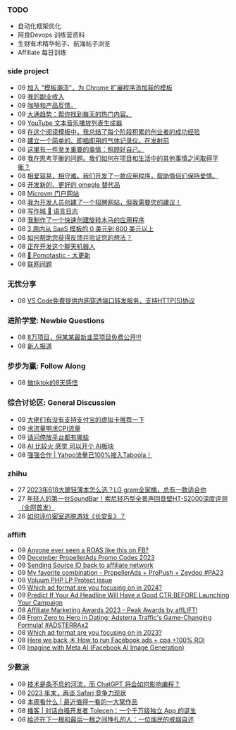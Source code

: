 ### TODO
-  自动化框架优化
-  阿良Devops 训练营资料
-  生财有术精华帖子、航海帖子浏览
-  Affiliate 每日训练

### side project
<!-- sideproject:START -->
-  09 [加入 &quot;模板潮流&quot;，为 Chrome 扩展程序添加我的模板](https://www.reddit.com/r/SideProject/comments/18e5sx9/joining_the_boilerplate_trend_and_adding_mine_for/)
-  09 [我的副业收入](https://old.reddit.com/r/SideProject/comments/18e5q78/my_side_project_revenue/)
-  09 [咖啡和产品反馈。](https://www.instagram.com/p/C0fd9uSpLSJ/?igshid=MzRlODBiNWFlZA%3D%3D)
-  09 [大通趋势：帮你找到每天的热门内容。](https://www.reddit.com/r/SideProject/comments/18e359l/chase_trends_help_you_find_the_trending_content/)
-  09 [YouTube 文本音乐播放列表生成器](https://playlists.at/youtube/generate/)
-  08 [在这个阅读模板中，我总结了每个阶段积累的创业者的成功经验](https://old.reddit.com/r/SideProject/comments/18dx1i8/ive_summarized_the_successful_experiences_of/)
-  08 [建立一个简单的、即插即用的气体记录仪。在发射前](https://www.reddit.com/r/SideProject/comments/18dvyib/building_a_simple_pointandshoot_gas_log_in/)
-  08 [这里有一件至关重要的事情：照顾好自己。](https://www.reddit.com/r/SideProject/comments/18dvnj3/heres_something_crucial_taking_care_of_yourself/)
-  08 [我在思考平衡的问题。我们如何在项目和生活中的其他事情之间取得平衡？](https://www.reddit.com/r/SideProject/comments/18dv1oh/im_thinking_about_balance_how_do_we_juggle_our/)
-  08 [相爱容易，相守难。我们开发了一款应用程序，帮助情侣们保持爱情。](https://www.reddit.com/r/SideProject/comments/18dt27a/it_is_easy_to_fall_in_love_staying_in_love_is_the/)
-  08 [开发新的、更好的 omegle 替代品](https://www.reddit.com/r/SideProject/comments/18dsyag/working_on_a_new_and_better_omegle_alternative/)
-  08 [Microvm 门户网站](https://www.reddit.com/r/SideProject/comments/18dqbng/the_portainer_of_microvm/)
-  08 [我为开发人员创建了一个招聘网站，但我需要您的建议！](https://www.reddit.com/r/SideProject/comments/18doi4b/i_created_a_job_board_for_developers_but_i_need/)
-  08 [写作城 🌟 语言日志](https://www.reddit.com/r/SideProject/comments/18dnux8/write_town_language_journal/)
-  08 [我制作了一个快速创建旋转木马的应用程序](https://supercarousels.com/)
-  08 [3 周内从 SaaS 模板的 0 美元到 800 美元以上](https://www.reddit.com/r/SideProject/comments/18dnoza/0_to_800_in_3_weeks_from_a_saas_boilerplate/)
-  08 [如何帮助您获得反馈并验证您的想法？](https://www.reddit.com/r/SideProject/comments/18dmseb/how_can_i_help_you_get_feedback_and_validate_your/)
-  08 [正在开发这个聊天机器人](https://www.reddit.com/r/SideProject/comments/18dmo57/working_on_this_chatbot/)
-  08 [🍅 Pomotastic - 大更新](https://www.reddit.com/r/SideProject/comments/18dlwrp/pomotastic_big_update/)
-  08 [联网问题](https://www.reddit.com/r/SideProject/comments/18dlok1/networking_issues/)<!-- sideproject:END -->


### 无忧分享
<!-- ruyo:START -->
-  08 [VS Code免费提供内网穿透端口转发服务，支持HTTP&lpar;S&rpar;协议](https://51.ruyo.net/18562.html)<!-- ruyo:END -->

### 进阶学堂: Newbie Questions
<!-- advertcn1:START -->
-  08 [8万项目，倪某某最新韭菜项目免费公开!!!](https://www.advertcn.com/thread-113241-1-1.html)
-  08 [新人报道](https://www.advertcn.com/thread-113229-1-1.html)<!-- advertcn1:END -->

### 步步为赢: Follow Along
<!-- advertcn2:START -->
-  08 [做tiktok的8天感悟](https://www.advertcn.com/thread-113232-1-1.html)<!-- advertcn2:END -->

### 综合讨论区: General Discussion
<!-- advertcn3:START -->
-  09 [大佬们有没有支持支付宝的虚拟卡推荐一下](https://www.advertcn.com/thread-113247-1-1.html)
-  09 [求流量啊求CPI流量](https://www.advertcn.com/thread-113245-1-1.html)
-  09 [请问停放平台都有哪些](https://www.advertcn.com/thread-113244-1-1.html)
-  08 [AI 比较火 感觉 可以开个 AI板块](https://www.advertcn.com/thread-113237-1-1.html)
-  08 [强强合作 | Yahoo流量已100%接入Taboola！](https://www.advertcn.com/thread-113234-1-1.html)<!-- advertcn3:END -->


### zhihu
<!-- zhihu:START -->
-  27 [2023年618大屏轻薄本怎么选？LG gram全家桶，总有一款适合你](http://zhuanlan.zhihu.com/p/632641888?utm_campaign=rss&utm_medium=rss&utm_source=rss&utm_content=title)
-  27 [年轻人的第一台SoundBar！索尼轻巧型全景声回音壁HT-S2000深度评测（全网首发）](http://zhuanlan.zhihu.com/p/630990296?utm_campaign=rss&utm_medium=rss&utm_source=rss&utm_content=title)
-  26 [如何评价密室逃脱游戏《长安乱》？](http://www.zhihu.com/question/563950552/answer/3045961312?utm_campaign=rss&utm_medium=rss&utm_source=rss&utm_content=title)<!-- zhihu:END -->

### afflift
<!-- afflift:START -->
-  09 [Anyone ever seen a ROAS like this on FB?](https://afflift.com/f/threads/anyone-ever-seen-a-roas-like-this-on-fb.12224/)
-  09 [December PropellerAds Promo Codes 2023](https://afflift.com/f/threads/december-propellerads-promo-codes-2023.12195/)
-  09 [Sending Source ID back to affiliate network](https://afflift.com/f/threads/sending-source-id-back-to-affiliate-network.12225/)
-  09 [My favorite combination - PropellerAds + ProPush + Zeydoo #PA23](https://afflift.com/f/threads/my-favorite-combination-propellerads-propush-zeydoo-pa23.11586/)
-  09 [Voluum PHP LP Protect issue](https://afflift.com/f/threads/voluum-php-lp-protect-issue.12223/)
-  09 [Which ad format are you focusing on in 2024?](https://afflift.com/f/threads/which-ad-format-are-you-focusing-on-in-2024.12222/)
-  09 [Predict If Your Ad Headline Will Have a Good CTR BEFORE Launching Your Campaign](https://afflift.com/f/threads/predict-if-your-ad-headline-will-have-a-good-ctr-before-launching-your-campaign.12193/)
-  08 [Affiliate Marketing Awards 2023 - Peak Awards by affLIFT!](https://afflift.com/f/threads/affiliate-marketing-awards-2023-peak-awards-by-afflift.12031/)
-  08 [From Zero to Hero in Dating: Adsterra Traffic&#39;s Game-Changing Formula! #ADSTERRAx2](https://afflift.com/f/threads/from-zero-to-hero-in-dating-adsterra-traffics-game-changing-formula-adsterrax2.11962/)
-  08 [Which ad format are you focusing on in 2023?](https://afflift.com/f/threads/which-ad-format-are-you-focusing-on-in-2023.10515/)
-  08 [Here we back ☀️ How to run Facebook ads + cpa +100% ROI](https://afflift.com/f/threads/here-we-back-%E2%98%80%EF%B8%8F-how-to-run-facebook-ads-cpa-100-roi.12146/)
-  08 [Imagine with Meta AI &lpar;Facebook AI Image Generation&rpar;](https://afflift.com/f/threads/imagine-with-meta-ai-facebook-ai-image-generation.12217/)<!-- afflift:END -->

### 少数派
<!-- sspai:START -->
-  09 [技术是条不息的河流，而 ChatGPT 将会如何影响编程？](https://sspai.com/post/84803)
-  08 [2023 年末，再谈 Safari 竞争力现状](https://sspai.com/prime/story/safari-competitiveness-late-2023)
-  08 [本周看什么 | 最近值得一看的一大窝作品](https://sspai.com/post/84930)
-  08 [播客 | 对话白描开发者 Tolecen：一个千万级独立 App 的诞生](https://sspai.com/post/84838)
-  08 [给还在下一根和最后一根之间挣扎的人：一位烟民的戒烟自述](https://sspai.com/post/84764)<!-- sspai:END -->
